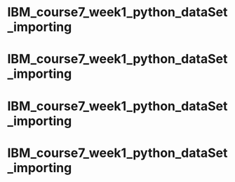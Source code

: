 # IBM_course7_week1_python_dataSet_importing
# IBM_course7_week1_python_dataSet_importing
# IBM_course7_week1_python_dataSet_importing
# IBM_course7_week1_python_dataSet_importing

